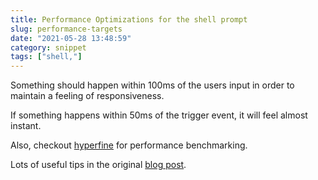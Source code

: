 ```yaml
---
title: Performance Optimizations for the shell prompt
slug: performance-targets
date: "2021-05-28 13:48:59"
category: snippet
tags: ["shell,"]
---
```


Something should happen within 100ms of the users input in order to maintain a
feeling of responsiveness.

If something happens within 50ms of the trigger event, it will feel almost
instant.

Also, checkout [hyperfine](https://github.com/sharkdp/hyperfine) for performance
benchmarking.

Lots of useful tips in the original [blog post](https://seb.jambor.dev/posts/performance-optimizations-for-the-shell-prompt/).
